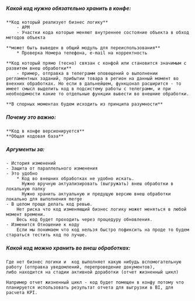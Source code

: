 ##### Какой код нужно обязательно хранить в конфе:
	**Код который реализует бизнес логику** 
		- АРМ
		- Участки кода которые меняют внутреннее состояние объекта в обход методов объекта
		
	**может быть выведен в общий модуль для переиспользования** 
		* Проверка Номера телефона, e-mail на корректность
	
	**Код который прямо (тесно) связан с конфой или становится значимым с развитем внеш обработки**
		- пример, отправка в телеграмм оповещений о выполнении регламентных заданий, прибытии товара в регион на данный момент во внехних обработках. Но если в дальнейшем, функцонал расширится - то имеет смысл выделить код в подсистему работы с телеграмм, и при необходимости какие то отдельные функции вывести во внешние обработки.
	
	**В спорных моментах будем исходить из принципа разумности**
			
##### Почему это важно:
	**Код в конфе версионируется**
	**Общая кодовая база**
	
##### Аргументы за:
	- История изменений
	- Защита от параллельного изменения
	- Это удобно
		* Код во внешних обработках не удобно искать.
		  Нужно вручную актуализировать (выгружать) внеш обработки в локальную папку
		  Нужно хранить актуальную и предущую версию внеш обработки локально для выполнения merge
	- В целом проще делать код ревью. 
		Нет риска что код изменяющий бизнес логику может меняться в любой момент времени. 
		Весь код будет проходить через процедуру обновления.
	- Изменится Отношение к коду
		Если мы понимаем что код нельзя быстро пофиксить на проде то будем стараться тестить код по лучше.
	

##### Какой код можно хранить во внеш обработках:		
	Где нет бизнес логики и  код выполняет какую нибудь вспомогательную работу (отправка уведомлений, перепроведение документов),
	либо находится на стадии активной доработки (отчет жизненный цикл)
	
	Например отчет жизненный цикл - код будет помещен в конфу потому что планируется использовать результат отчета для выгрузки в BI, для расчета KPI.
